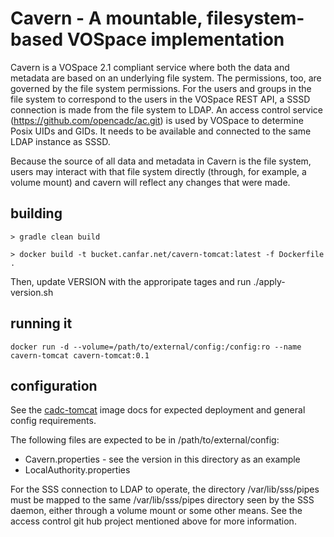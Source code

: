 # Cavern - A mountable, filesystem-based VOSpace implementation

Cavern is a VOSpace 2.1 compliant service where both the data and metadata are based on an underlying file system.  The permissions, too, are governed by the file system permissions.  For the users and groups in the file system to correspond to the users in the VOSpace REST API, a SSSD connection is made from the file system to LDAP.  An access control service (https://github.com/opencadc/ac.git) is used by VOSpace to determine Posix UIDs and GIDs.  It needs to be available and connected to the same LDAP instance as SSSD.

Because the source of all data and metadata in Cavern is the file system, users may interact with that file system directly (through, for example, a volume mount) and cavern will reflect any changes that were made. 

## building
```
> gradle clean build

> docker build -t bucket.canfar.net/cavern-tomcat:latest -f Dockerfile .
```
Then, update VERSION with the approripate tages and run ./apply-version.sh

## running it
```
docker run -d --volume=/path/to/external/config:/config:ro --name cavern-tomcat cavern-tomcat:0.1
```

## configuration

See the <a href="https://github.com/opencadc/docker-base/tree/master/cadc-tomcat">cadc-tomcat</a> image docs 
for expected deployment and general config requirements.

The following files are expected to be in /path/to/external/config:
* Cavern.properties - see the version in this directory as an example
* LocalAuthority.properties

For the SSS connection to LDAP to operate, the directory /var/lib/sss/pipes must be mapped to the same /var/lib/sss/pipes directory seen by the SSS daemon, either through a volume mount or some other means.  See the access control git hub project mentioned above for more information.

